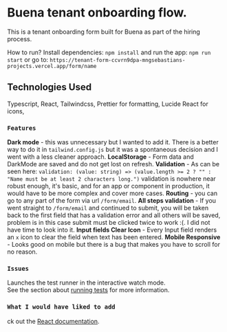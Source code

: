 # Buena tenant onboarding flow.
This is a tenant onboarding form built for Buena as part of the hiring process.

How to run?
Install dependencies: `npm install` and run the app: `npm run start` or go to: `https://tenant-form-ccvrn9dpa-mngsebastians-projects.vercel.app/form/name`

## Technologies Used

Typescript,
React,
Tailwindcss,
Prettier for formatting,
Lucide React for icons,





### `Features`

**Dark mode** - this was unnecessary but I wanted to add it. There is a better way to do it in `tailwind.config.js` but it was a spontaneous decision and I went with a less cleaner approach.
**LocalStorage** - Form data and DarkMode are saved and do not get lost on refresh.
**Validation** - As can be seen here: `validation: (value: string) => (value.length >= 2 ? "" : "Name must be at least 2 characters long.")` validation is nowhere near robust enough, it's basic, and for an app or component in production, it would have to be more complex and cover more cases.
**Routing** - you can go to any part of the form via url `/form/email`.
**All steps validation** - If you went straight to `/form/email` and continued to submit, you will be taken back to the first field that has a validation error and all others will be saved, problem is in this case submit must be clicked twice to work :(. I did not have time to look into it.
**Input fields Clear Icon** - Every Input field renders an `x` icon to clear the field when text has been entered.
**Mobile Responsive** - Looks good on mobile but there is a bug that makes you have to scroll for no reason.

### `Issues`

Launches the test runner in the interactive watch mode.\
See the section about [running tests](https://facebook.github.io/create-react-app/docs/running-tests) for more information.

### `What I would have liked to add`

ck out the [React documentation](https://reactjs.org/).
